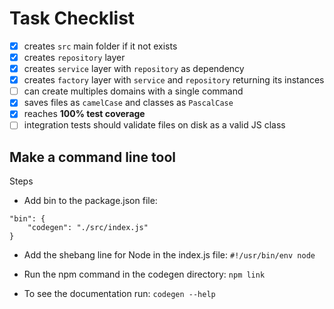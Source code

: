 # Task Checklist

- [x] creates `src` main folder if it not exists
- [x] creates `repository` layer
- [x] creates `service` layer with `repository` as dependency
- [x] creates `factory` layer with `service` and `repository` returning its instances
- [ ] can create multiples domains with a single command
- [x] saves files as `camelCase` and classes as `PascalCase`
- [x] reaches **100% test coverage**
- [ ] integration tests should validate files on disk as a valid JS class

## Make a command line tool

Steps

- Add bin to the package.json file:

```
"bin": {
    "codegen": "./src/index.js"
}
```

- Add the shebang line for Node in the index.js file:
  `#!/usr/bin/env node`

- Run the npm command in the codegen directory:
  `npm link`

- To see the documentation run:
  `codegen --help`
